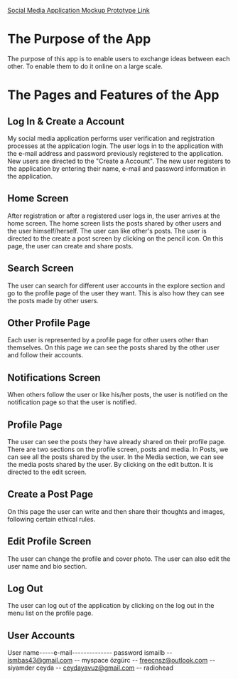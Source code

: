 [Social Media Application Mockup Prototype Link](https://www.figma.com/proto/LwaiBusGVs0kNv8rmQC9YR/Mobile-Term-Project-Intermediate-Version?type=design&node-id=12-392&scaling=scale-down&page-id=0%3A1&starting-point-node-id=12%3A392)

# The Purpose of the App
The purpose of this app is to enable users to exchange ideas between each other. 
To enable them to do it online on a large scale.

# The Pages and Features of the App

## Log In & Create a Account
My social media application performs user verification and registration processes at the application login. The user logs in to the application with the e-mail address and password previously registered to the application. New users are directed to the "Create a Account". The new user registers to the application by entering their name, e-mail and password information in the application. 

## Home Screen
After registration or after a registered user logs in, the user arrives at the home screen. The home screen lists the posts shared by other users and the user himself/herself. The user can like other's posts. The user is directed to the create a post screen by clicking on the pencil icon. On this page, the user can create and share posts.

## Search Screen
The user can search for different user accounts in the explore section and go to the profile page of the user they want. This is also how they can see the posts made by other users.

## Other Profile Page
Each user is represented by a profile page for other users other than themselves. On this page we can see the posts shared by the other user and follow their accounts.

## Notifications Screen
When others follow the user or like his/her posts, the user is notified on the notification page so that the user is notified.

## Profile Page
The user can see the posts they have already shared on their profile page. There are two sections on the profile screen, posts and media. In Posts, we can see all the posts shared by the user. In the Media section, we can see the media posts shared by the user. By clicking on the edit button. It is directed to the edit screen.

## Create a Post Page
On this page the user can write and then share their thoughts and images, following certain ethical rules.

## Edit Profile Screen
The user can change the profile and cover photo. The user can also edit the user name and bio section.

## Log Out
The user can log out of the application by clicking on the log out in the menu list on the profile page.

## User Accounts
User name-----e-mail-------------- password
ismailb -- ismbas43@gmail.com   -- myspace
özgürc  -- freecnsz@outlook.com -- siyamder
ceyda   -- ceydayavuz@gmail.com -- radiohead

